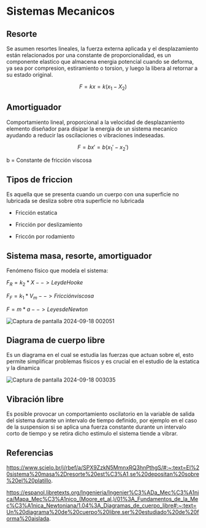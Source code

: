 # Sistemas Mecanicos
## Resorte
Se asumen resortes lineales, la fuerza externa aplicada y el desplazamiento están relacionados por una constante de proporcionalidad, es un componente elastico que almacena energia potencial cuando se deforma, ya sea por compresion, estiramiento o torsion, y luego la libera al retornar a su estado original.

$$ F = kx = k(x_{1} - X_{2}) $$

## Amortiguador
Comportamiento lineal, proporcional a la velocidad de desplazamiento elemento diseñador para disipar la energia de un sistema mecanico ayudando a reducir las oscilaciones o vibraciones indeseadas.

$$ F = bx' = b(x_{1}' - x_{2}') $$

b = Constante de fricción viscosa

## Tipos de friccion 
Es aquella que se presenta cuando un cuerpo con una superficie no lubricada se desliza sobre otra superficie no lubricada

- Fricción estatica

- Fricción por deslizamiento

- Friccón por rodamiento

## Sistema masa, resorte, amortiguador
Fenómeno físico que modela el sistema:

$F_{R} = k_{2} * X --> Ley de Hooke$

$F_{F} = k_{1} * V_{m} --> Fricción viscosa$

$F = m * a --> Leyes de Newton$

![Captura de pantalla 2024-09-18 002051](https://github.com/user-attachments/assets/a776c23b-8b11-439d-ab1c-3a530646ce1d)

## Diagrama de cuerpo libre
Es un diagrama en el cual se estudia las fuerzas que actuan sobre el, esto permite simplificar problemas fisicos y es crucial en el estudio de la estatica y la dinamica

![Captura de pantalla 2024-09-18 003035](https://github.com/user-attachments/assets/b2e0302b-e8fa-4a45-a797-2e0f6d824ab8)

## Vibración libre

Es posible provocar un comportamiento oscilatorio en la variable de salida del sistema durante un intervalo de tiempo definido, por ejemplo en el caso de la suspension si se aplica una fuerza constante durante un intervalo corto de tiempo y se retira dicho estimulo el sistema tiende a vibrar.

## Referencias

https://www.scielo.br/j/rbef/a/SPX9ZzkN5MmnxRQ3hnPthgS/#:~:text=El%20sistema%20masa%2Dresorte%20est%C3%A1,se%20depositan%20sobre%20el%20platillo.

https://espanol.libretexts.org/Ingenieria/Ingenier%C3%ADa_Mec%C3%A1nica/Mapa_Mec%C3%A1nico_(Moore_et_al.)/01%3A_Fundamentos_de_la_Mec%C3%A1nica_Newtoniana/1.04%3A_Diagramas_de_cuerpo_libre#:~:text=Un%20diagrama%20de%20cuerpo%20libre,ser%20estudiado%20de%20forma%20aislada.
